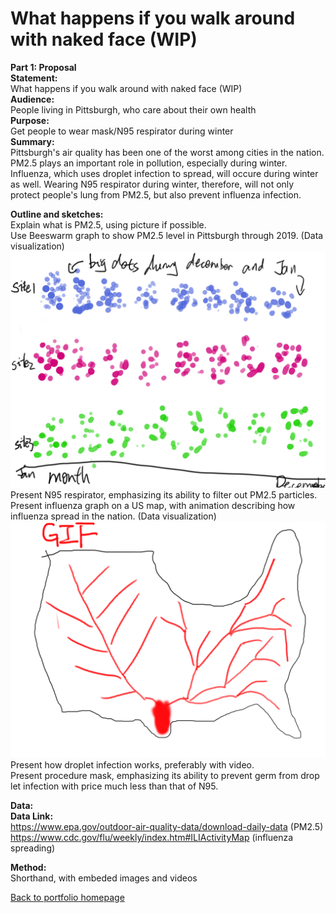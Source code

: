 # What happens if you walk around with naked face (WIP)
  **Part 1: Proposal**   
  **Statement:**     
  What happens if you walk around with naked face (WIP)  
  **Audience:**   
  People living in Pittsburgh, who care about their own health  
  **Purpose:**   
  Get people to wear mask/N95 respirator during winter  
  **Summary:**   
  Pittsburgh's air quality has been one of the worst among cities in the nation. PM2.5 plays an important role in pollution, especially during winter. Influenza, which uses droplet infection to spread, will occure during winter as well. Wearing N95 respirator during winter, therefore, will not only protect people's lung from PM2.5, but also prevent influenza infection.  
    
    
  **Outline and sketches:**  
  Explain what is PM2.5, using picture if possible.  
  Use Beeswarm graph to show PM2.5 level in Pittsburgh through 2019. (Data visualization)  
  ![data2](beesworm_sketch.png)  
  Present N95 respirator, emphasizing its ability to filter out PM2.5 particles.  
  Present influenza graph on a US map, with animation describing how influenza spread in the nation. (Data visualization)  
  ![data3](influenza_sketch.png)    
  Present how droplet infection works, preferably with video.  
  Present procedure mask, emphasizing its ability to prevent germ from drop let infection with price much less than that of N95.  
  
  **Data:**  
  **Data Link:**   
  https://www.epa.gov/outdoor-air-quality-data/download-daily-data (PM2.5)  
  https://www.cdc.gov/flu/weekly/index.htm#ILIActivityMap (influenza spreading)  
    
  **Method:**  
  Shorthand, with embeded images and videos
  
  
  
[Back to portfolio homepage](https://barrychen825.github.io/chen-portfolio/)
